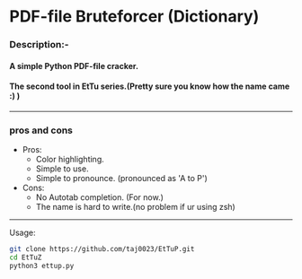 # **PDF-file Bruteforcer (Dictionary)**




### Description:-
#### A simple Python PDF-file cracker. 
#### The second tool in EtTu series.(Pretty sure you know how the name came :) )



___
### pros and cons
* Pros:
    * Color highlighting.
    * Simple to use.
    * Simple to pronounce. (pronounced as 'A to P')
* Cons:
    * No Autotab completion. (For now.)
    * The name is hard to write.(no problem if ur using zsh)



___
Usage:
```bash
git clone https://github.com/taj0023/EtTuP.git
cd EtTuZ
python3 ettup.py 
```